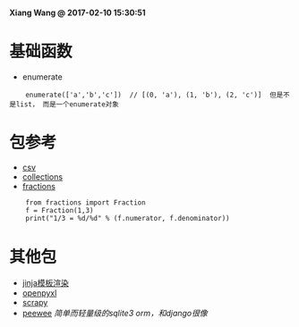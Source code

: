 #### Xiang Wang @ 2017-02-10 15:30:51

# 基础函数
* enumerate
```
    enumerate(['a','b','c'])  // [(0, 'a'), (1, 'b'), (2, 'c')]  但是不是list， 而是一个enumerate对象
```


# 包参考
* [csv](./csv.md)
* [collections](./collections.md)
* [fractions](https://docs.python.org/2/library/fractions.html#fractions.Fraction)
```
    from fractions import Fraction
    f = Fraction(1,3)
    print("1/3 = %d/%d" % (f.numerator, f.denominator))
```

# 其他包
* [jinja模板渲染](./jinjia.md)
* [openpyxl](./openpyxl.md)
* [scrapy](./scrapy/README.md)
* [peewee](./peewee.md) *简单而轻量级的sqlite3 orm，和django很像*
